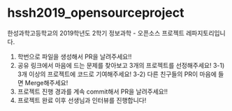 # hssh2019_opensourceproject
한성과학고등학교의 2019학년도 2학기 정보과학 - 오픈소스 프로젝트 레파지토리입니다.

1) 학번으로 파일을 생성해서 PR을 날려주세요!!
2) 공유 링크에서 마음에 드는 문제를 찾아보고 3개의 프로젝트를 선정해주세요!
3-1) 3개 이상의 프로젝트에 코드로 기여해주세요!
3-2) 다른 친구들의 PR이 마음에 들면 Merge해주세요!
4) 프로젝트 진행 경과를 계속 commit해서 PR을 날려주세요!!
5) 프로젝트 완료 이후 선생님과 인터뷰를 진행합니다!
